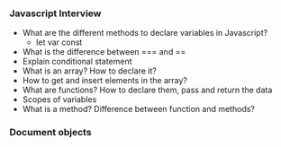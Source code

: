 ### Javascript Interview

* What are the different methods to declare variables in Javascript?
   - let var const
* What is the difference between === and ==
* Explain conditional statement
* What is an array? How to declare it? 
* How to get and insert elements in the array?
* What are functions? How to declare them, pass and return the data
* Scopes of variables
* What is a method? Difference between function and methods?

### Document objects

```

